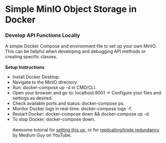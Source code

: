 # Simple MinIO Object Storage in Docker
### Develop API Functions Locally
A simple Docker Compose and environment file to set up your own MinIO. This can be helpful when developing and debugging API methods or creating specific classes.<br><Br>
**Setup Instructions**
- Install Docker Desktop.
- Navigate to the MinIO directory.
- Run: docker-compose up -d in CMD/CLI.
- Open your browser and go to: localhost:9001 -> Configure your files and settings as desired.
- Check available ports and status: docker-compose ps.
- Monitor Docker logs in real-time: docker-compose logs -f.
- Restart Docker: docker-compose down && docker-compose up -d.
- To stop Docker: docker-compose down.<br><Br>
Awesome tutorial for [setting this up](https://www.youtube.com/watch?v=2SDgIyrXmKc), or for [replicating/triple redundancy](https://www.youtube.com/watch?v=7fE4JayU5IU) by Medium Guy on YouTube.
